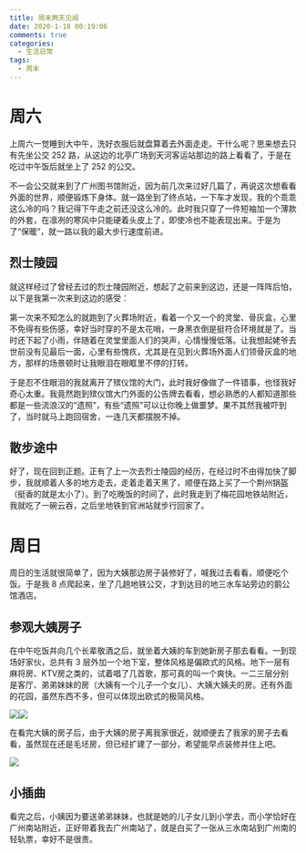 ```yaml
---
title: 周末两天见闻
date: 2020-1-18 00:19:06
comments: true
categories:
  - 生活日常
tags:
  - 周末
---
```


# 周六

上周六一觉睡到大中午，洗好衣服后就盘算着去外面走走。干什么呢？思来想去只有先坐公交 252 路，从这边的北亭广场到天河客运站那边的路上看看了，于是在吃过中午饭后就坐上了 252 的公交。

不一会公交就来到了广州图书馆附近，因为前几次来过好几篇了，再说这次想看看外面的世界，顺便锻炼下身体。就一路坐到了终点站，一下车才发现，我的个乖乖这么冷的吗？我记得下午走之前还没这么冷的。此时我只穿了一件短袖加一个薄款的外套，在凛冽的寒风中只能硬着头皮上了，即使冷也不能表现出来。于是为了“保暖”，就一路以我的最大步行速度前进。

<!-- more -->

## 烈士陵园

就这样经过了曾经去过的烈士陵园附近，想起了之前来到这边，还是一阵阵后怕，以下是我第一次来到这边的感受：

第一次来不知怎么的就跑到了火葬场附近，看着一个又一个的灵堂、骨灰盒，心里不免得有些伤感，幸好当时穿的不是太花哨，一身黑衣倒是挺符合环境就是了。当时还下起了小雨，伴随着在灵堂里面人们的哭声，心情慢慢低落。让我想起姥爷去世前没有见最后一面，心里有些愧疚，尤其是在见到火葬场外面人们领骨灰盒的地方，那样的场景顿时让我眼泪在眼眶里不停的打转。

于是忍不住眼泪的我就离开了殡仪馆的大门，此时我好像做了一件错事，也怪我好奇心太重。我竟然跑到殡仪馆大门外面的公告牌去看看，想必熟悉的人都知道那些都是一些流浪汉的“遗照”，有些“遗照”可以让你晚上做噩梦。果不其然我被吓到了，当时就马上跑回宿舍，一连几天都摆脱不掉。

## 散步途中

好了，现在回到正题。正有了上一次去烈士陵园的经历，在经过时不由得加快了脚步，我就顺着人多的地方走去，走着走着天黑了，顺便在路上买了一个荆州锅盔（挺香的就是太小了）。到了吃晚饭的时间了，此时我走到了梅花园地铁站附近，我就吃了一碗云吞，之后坐地铁到官洲站就步行回家了。

# 周日

周日的生活就很简单了，因为大姨那边房子装修好了，喊我过去看看，顺便吃个饭。于是我 8 点爬起来，坐了几趟地铁公交，才到达目的地三水车站旁边的鹅公馆酒店。

## 参观大姨房子

在中午吃饭并向几个长辈敬酒之后，就坐着大姨的车到她新房子那去看看。一到现场好家伙，总共有 3 层外加一个地下室，整体风格是偏欧式的风格。地下一层有麻将房、KTV房之类的，试着唱了几首歌，那可真的叫一个爽快。一二三层分别是客厅、弟弟妹妹的房（大姨有一个儿子一个女儿）、大姨大姨夫的房。还有外面的花园，虽然东西不多，但可以体现出欧式的极简风格。

![](2020-01-18-01-08-14.png)![](2020-01-18-01-08-25.png)

在看完大姨的房子后，由于大姨的房子离我家很近，就顺便去了我家的房子去看看，虽然现在还是毛坯房，但已经扩建了一部分，希望能早点装修并住上吧。

![](2020-01-18-01-08-41.png)

## 小插曲

看完之后，小姨因为要送弟弟妹妹，也就是她的儿子女儿到小学去，而小学恰好在广州南站附近，正好带着我去广州南站了，就是白买了一张从三水南站到广州南的轻轨票，幸好不是很贵。